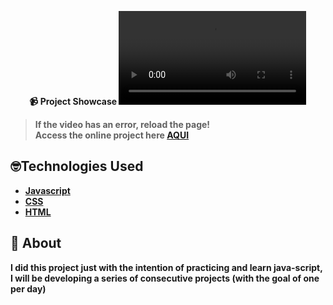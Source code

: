<strong><div align="center">
📹 Project Showcase
<video src="https://github.com/LuckxSz/GIT-API-JS/assets/135531180/7ef7b17a-a937-480c-a251-6cb8bf63a414">
















</div>

> **If the video has an error, reload the page!**<br>
> Access the online project here **[AQUI](https://luckxsz.github.io/Geometric-Generator-16/)**

## 🤓Technologies Used

- [Javascript](https://developer.mozilla.org/en-US/docs/Web/JavaScript)
- [CSS](https://developer.mozilla.org/en-US/docs/Web/CSS)
- [HTML](https://developer.mozilla.org/en-US/docs/Web/HTML)

## 📝 About

I did this project just with the intention of practicing and learn java-script, I will be developing a series of consecutive projects (with the goal of one per day)
<strong/>
